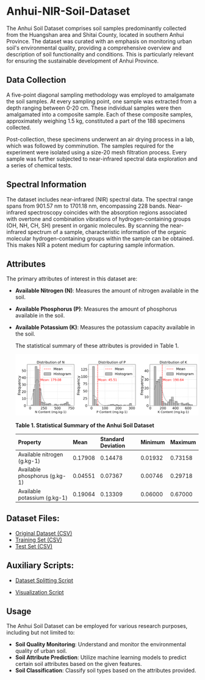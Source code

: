 # Anhui-NIR-Soil-Dataset
The Anhui Soil Dataset comprises soil samples predominantly collected from the Huangshan area and Shitai County, located in southern Anhui Province. The dataset was curated with an emphasis on monitoring urban soil's environmental quality, providing a comprehensive overview and description of soil functionality and conditions. This is particularly relevant for ensuring the sustainable development of Anhui Province.



## Data Collection

A five-point diagonal sampling methodology was employed to amalgamate the soil samples. At every sampling point, one sample was extracted from a depth ranging between 0-20 cm. These individual samples were then amalgamated into a composite sample. Each of these composite samples, approximately weighing 1.5 kg, constituted a part of the 188 specimens collected.

Post-collection, these specimens underwent an air drying process in a lab, which was followed by comminution. The samples required for the experiment were isolated using a size-20 mesh filtration process. Every sample was further subjected to near-infrared spectral data exploration and a series of chemical tests.

## Spectral Information

The dataset includes near-infrared (NIR) spectral data. The spectral range spans from 901.57 nm to 1701.18 nm, encompassing 228 bands. Near-infrared spectroscopy coincides with the absorption regions associated with overtone and combination vibrations of hydrogen-containing groups (OH, NH, CH, SH) present in organic molecules. By scanning the near-infrared spectrum of a sample, characteristic information of the organic molecular hydrogen-containing groups within the sample can be obtained. This makes NIR a potent medium for capturing sample information. 

## Attributes

The primary attributes of interest in this dataset are:

- **Available Nitrogen (N)**: Measures the amount of nitrogen available in the soil.

- **Available Phosphorus (P)**: Measures the amount of phosphorus available in the soil.

- **Available Potassium (K)**: Measures the potassium capacity available in the soil.

  The statistical summary of these attributes is provided in Table 1.

  ![Soil Parameters Distributions](.\Soil_Parameters_Distributions.png)

  **Table 1. Statistical Summary of the Anhui Soil Dataset**

  | Property                      | Mean    | Standard Deviation | Minimum | Maximum |
  | ----------------------------- | ------- | ------------------ | ------- | ------- |
  | Available nitrogen (g.kg-1)   | 0.17908 | 0.14478            | 0.01932 | 0.73158 |
  | Available phosphorus (g.kg-1) | 0.04551 | 0.07367            | 0.00746 | 0.29718 |
  | Available potassium (g.kg-1)  | 0.19064 | 0.13309            | 0.06000 | 0.67000 |


## Dataset Files:

- [Original Dataset (CSV)](AnHui.HuangShan.SOIL.csv)
- [Training Set (CSV)](AnHui.HuangShan.SOIL.train.csv)
- [Test Set (CSV)](AnHui.HuangShan.SOIL.test.csv)

## Auxiliary Scripts:

- [Dataset Splitting Script](soil_data_lhs_splitter.py)

- [Visualization Script](VisualizationOfSoilDistribution.py)

## Usage

The Anhui Soil Dataset can be employed for various research purposes, including but not limited to:

- **Soil Quality Monitoring**: Understand and monitor the environmental quality of urban soil.
- **Soil Attribute Prediction**: Utilize machine learning models to predict certain soil attributes based on the given features.
- **Soil Classification**: Classify soil types based on the attributes provided.
